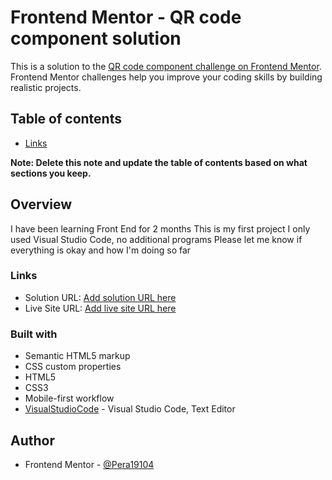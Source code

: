 # Frontend Mentor - QR code component solution

This is a solution to the [QR code component challenge on Frontend Mentor](https://www.frontendmentor.io/challenges/qr-code-component-iux_sIO_H). Frontend Mentor challenges help you improve your coding skills by building realistic projects. 

## Table of contents


  - [Links](#links)

**Note: Delete this note and update the table of contents based on what sections you keep.**

## Overview

I have been learning Front End for 2 months
This is my first project
I only used Visual Studio Code, no additional programs
Please let me know if everything is okay and how I'm doing so far


### Links

- Solution URL: [Add solution URL here](https://your-solution-url.com)
- Live Site URL: [Add live site URL here](https://your-live-site-url.com)


### Built with

- Semantic HTML5 markup
- CSS custom properties
- HTML5
- CSS3
- Mobile-first workflow
- [VisualStudioCode](https://code.visualstudio.com/) - Visual Studio Code, Text Editor


## Author

- Frontend Mentor - [@Pera19104](https://www.frontendmentor.io/profile/Pera19104)


